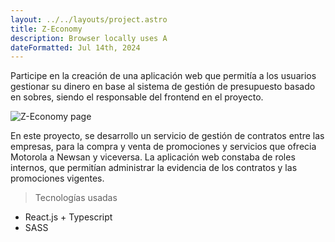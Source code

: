 ```yaml
---
layout: ../../layouts/project.astro
title: Z-Economy
description: Browser locally uses A
dateFormatted: Jul 14th, 2024
---
```


Participe en la creación de una aplicación web que permitía a los usuarios gestionar su dinero en base al sistema de gestión de presupuesto basado en sobres, siendo el responsable del frontend en el proyecto.

[//]: # (<a href="https://tiendanewsan.com.ar/" target="_blank" rel="noopener noreferrer">)
  <img src="/assets/images/projects/z-economy.png" alt="Z-Economy page"   class="rounded-lg" />

[//]: # (</a>)

En este proyecto, se desarrollo un servicio de gestión de contratos entre las empresas, para la compra y venta de promociones y servicios que ofrecia Motorola a Newsan y viceversa.
La aplicación web constaba de roles internos, que permitían administrar la evidencia de los contratos y las promociones vigentes.

> Tecnologías usadas

- React.js + Typescript
- SASS